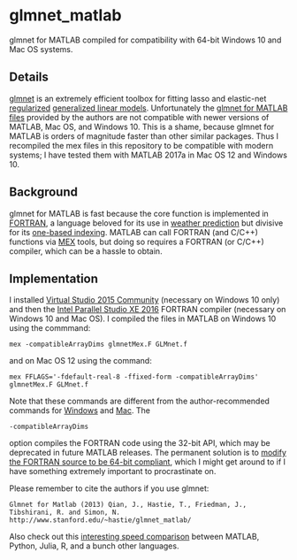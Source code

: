# glmnet_matlab
glmnet for MATLAB compiled for compatibility with 64-bit Windows 10 and Mac OS systems.
## Details
[glmnet](https://web.stanford.edu/~hastie/glmnet/glmnet_alpha.html) is an extremely efficient toolbox for fitting lasso and elastic-net [regularized](https://en.wikipedia.org/wiki/Regularization_(mathematics)) [generalized linear models](https://en.wikipedia.org/wiki/Generalized_linear_model). Unfortunately the [glmnet for MATLAB files](https://web.stanford.edu/~hastie/glmnet_matlab/) provided by the authors are not compatible with newer versions of MATLAB, Mac OS, and Windows 10. This is a shame, because glmnet for MATLAB is orders of magnitude faster than other similar packages. Thus I recompiled the mex files in this repository to be compatible with modern systems; I have tested them with MATLAB 2017a in Mac OS 12 and Windows 10.
## Background
glmnet for MATLAB is fast because the core function is implemented in [FORTRAN](https://en.wikipedia.org/wiki/Fortran), a language beloved for its use in [weather prediction](https://imgur.com/gallery/EeI8V3E) but divisive for its [one-based indexing](https://en.wikipedia.org/wiki/Zero-based_numbering). MATLAB can call FORTRAN (and C/C++) functions via [MEX](https://www.mathworks.com/help/matlab/matlab_external/introducing-mex-files.html) tools, but doing so requires a FORTRAN (or C/C++) compiler, which can be a hassle to obtain.
## Implementation
I installed [Virtual Studio 2015 Community](https://visualstudio.microsoft.com/vs/older-downloads/) (necessary on Windows 10 only) and then the [Intel Parallel Studio XE 2016](https://software.intel.com/en-us/parallel-studio-xe/choose-download) FORTRAN compiler (necessary on Windows 10 and Mac OS). I compiled the files in MATLAB on Windows 10 using the commmand:
```
mex -compatibleArrayDims glmnetMex.F GLMnet.f 
```
and on Mac OS 12 using the command:
```
mex FFLAGS='-fdefault-real-8 -ffixed-form -compatibleArrayDims' glmnetMex.F GLMnet.f
```
Note that these commands are different from the author-recommended commands for [Windows](https://web.stanford.edu/~hastie/glmnet_matlab/win64compile.html) and [Mac](https://web.stanford.edu/~hastie/glmnet_matlab/mac64compile.html). The 
```
-compatibleArrayDims
```
option compiles the FORTRAN code using the 32-bit API, which may be deprecated in future MATLAB releases. The permanent solution is to [modify the FORTRAN source to be 64-bit compliant](https://www.mathworks.com/help/matlab/matlab_external/upgrading-mex-files-to-use-64-bit-api.html), which I might get around to if I have something extremely important to procrastinate on.

Please remember to cite the authors if you use glmnet:
```
Glmnet for Matlab (2013) Qian, J., Hastie, T., Friedman, J., Tibshirani, R. and Simon, N.
http://www.stanford.edu/~hastie/glmnet_matlab/
```
Also check out this [interesting speed comparison](https://modelingguru.nasa.gov/docs/DOC-2676) between MATLAB, Python, Julia, R, and a bunch other languages.
